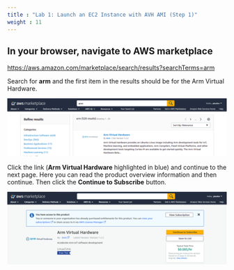 ```yaml
---
title : "Lab 1: Launch an EC2 Instance with AVH AMI (Step 1)"
weight : 11
---
```


## In your browser, navigate to AWS marketplace
https://aws.amazon.com/marketplace/search/results?searchTerms=arm

Search for **arm** and the first item in the results should be for the Arm Virtual Hardware.

![avh_overview](/static/marketplace-1.png)

Click the link (**Arm Virtual Hardware** highlighted in blue) and continue to the next page. Here you can read the product overview information and then continue. Then click the **Continue to Subscribe** button.

![avh_overview](/static/marketplace-2.png)

